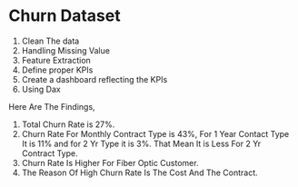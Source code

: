# Churn Dataset
1. Clean The data
2. Handling Missing Value
3. Feature Extraction
4. Define proper KPIs
5. Create a dashboard reflecting the KPIs
6. Using Dax

Here Are The Findings,

1. Total Churn Rate is 27%.
2. Churn Rate For Monthly Contract Type is 43%, For 1 Year Contact Type It is 11% and for 2 Yr Type it is 3%. That Mean It is Less For 2 Yr Contract Type.
3. Churn Rate Is Higher For Fiber Optic Customer.
4. The Reason Of High Churn Rate Is The Cost And The Contract.

